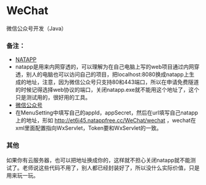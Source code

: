 # WeChat
微信公众号开发（Java）

### 备注：
* [NATAPP](https://natapp.cn/login)
 * natapp是用来内网穿透的，可以理解为在自己电脑上写的web项目通过内网穿透，别人的电脑也可以访问自己的项目，把localhost:8080换成natapp上生成的地址，注意，因为微信公众号只支持80和443端口，所以在申请免费隧道的时候记得选择web协议的端口，关闭natapp.exe就不能用这个地址了，这个只是测试用的，很好用的工具。
* [微信公众号](https://mp.weixin.qq.com)
 * 在MenuSetting中填写自己的appId，appSecret，然后在url填写自己natapp上的地址，形如 http://et6i45.natappfree.cc/WeChat/wechat ，wechat在xml里面配置指向WxServlet，Token要和WxServlet的一致。
 ### 其他
 如果你有云服务器，也可以把地址换成你的，这样就不担心关闭natapp就不能测试了。老师说这些代码不用了，别人都已经封装好了，所以没什么实际价值，只是用来玩一玩。
